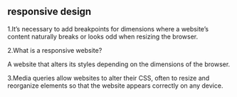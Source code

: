 ## responsive design

1.It’s necessary to add breakpoints for dimensions where a website’s content naturally breaks or looks odd when resizing the browser.

2.What is a responsive website?

A website that alters its styles depending on the dimensions of the browser.


3.Media queries allow websites to alter their CSS, often to resize and reorganize elements so that the website appears correctly on any device.
